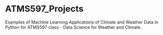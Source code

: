 # ATMS597_Projects
Examples of Machine Learning Applications of Climate and Weather Data in Python for ATMS597 class - Data Science for Weather and Climate.. 
